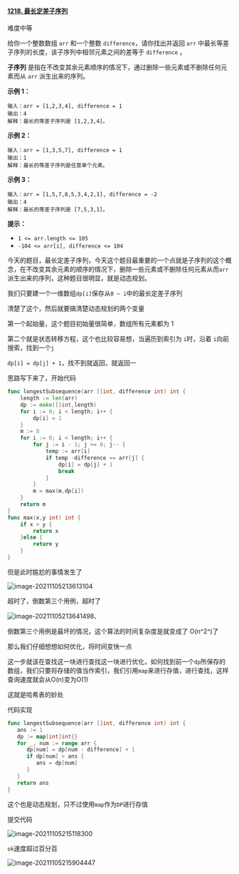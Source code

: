 #### [1218. 最长定差子序列](https://leetcode-cn.com/problems/longest-arithmetic-subsequence-of-given-difference/)

难度中等

给你一个整数数组 `arr` 和一个整数 `difference`，请你找出并返回 `arr` 中最长等差子序列的长度，该子序列中相邻元素之间的差等于 `difference` 。

**子序列** 是指在不改变其余元素顺序的情况下，通过删除一些元素或不删除任何元素而从 `arr` 派生出来的序列。

 

**示例 1：**

```
输入：arr = [1,2,3,4], difference = 1
输出：4
解释：最长的等差子序列是 [1,2,3,4]。
```

**示例 2：**

```
输入：arr = [1,3,5,7], difference = 1
输出：1
解释：最长的等差子序列是任意单个元素。
```

**示例 3：**

```
输入：arr = [1,5,7,8,5,3,4,2,1], difference = -2
输出：4
解释：最长的等差子序列是 [7,5,3,1]。
```

 

**提示：**

- `1 <= arr.length <= 105`
- `-104 <= arr[i], difference <= 104`



今天的题目，最长定差子序列，今天这个题目最重要的一个点就是子序列的这个概念，在不改变其余元素的顺序的情况下，删除一些元素或不删除任何元素从而`arr`派生出来的序列，这种题目很明显，就是动态规划。

我们只要建一个一维数组`dp[i]`保存从`0 ~ i`中的最长定差子序列

清楚了这个，然后就要搞清楚动态规划的两个变量

第一个起始量，这个题目初始量很简单，数组所有元素都为 1 

第二个就是状态转移方程，这个也比较容易想，当遍历到索引为 `i`时，沿着 `i`向前搜索，找到一个`j`

`dp[i] = dp[j] + 1`，找不到就返回，就返回一

思路写下来了，开始代码

```go
func longestSubsequence(arr []int, difference int) int {
	length := len(arr)
	dp := make([]int,length)
	for i := 0; i < length; i++ {
		dp[i] = 1
	}
	m := 0
	for i := 0; i < length; i++ {
		for j := i - 1; j >= 0; j-- {
			temp := arr[i]
			if temp -difference == arr[j] {
				dp[i] = dp[j] + 1
				break
			}
		}
		m = max(m,dp[i])
	}
	return m
}
func max(x,y int) int {
    if x > y {
        return x 
    }else {
        return y
    }
}
```

但是此时尴尬的事情发生了

![image-20211105213613104](https://typra-pictures.oss-cn-beijing.aliyuncs.com/imgs/image-20211105213613104.png)

超时了，倒数第三个用例，超时了

![image-20211105213641498](https://typra-pictures.oss-cn-beijing.aliyuncs.com/imgs/image-20211105213641498.png)、

倒数第三个用例是最坏的情况，这个算法的时间复杂度是就变成了 O(n^2^)了

那么我们仔细想想如何优化，将时间变快一点

这一步就该在查找这一块进行查找这一块进行优化，如何找到前一个`dp`所保存的数组，我们只要将存储的值当作索引，我们引用`map`来进行存值，进行查找，这样查询速度就会从O(n)变为O(1)

这就是哈希表的妙处

代码实现

```go
func longestSubsequence(arr []int, difference int) int {
   ans := 1
   dp := map[int]int{}
   for _, num := range arr {
      dp[num] = dp[num - difference] + 1
      if dp[num] > ans {
         ans = dp[num]
      }
   }
   return ans
}
```

这个也是动态规划，只不过使用`map`作为`DP`进行存值

提交代码

![image-20211105215118300](https://typra-pictures.oss-cn-beijing.aliyuncs.com/imgs/image-20211105215118300.png)

`ok`速度超过百分百

![image-20211105215904447](https://typra-pictures.oss-cn-beijing.aliyuncs.com/imgs/image-20211105215904447.png)



